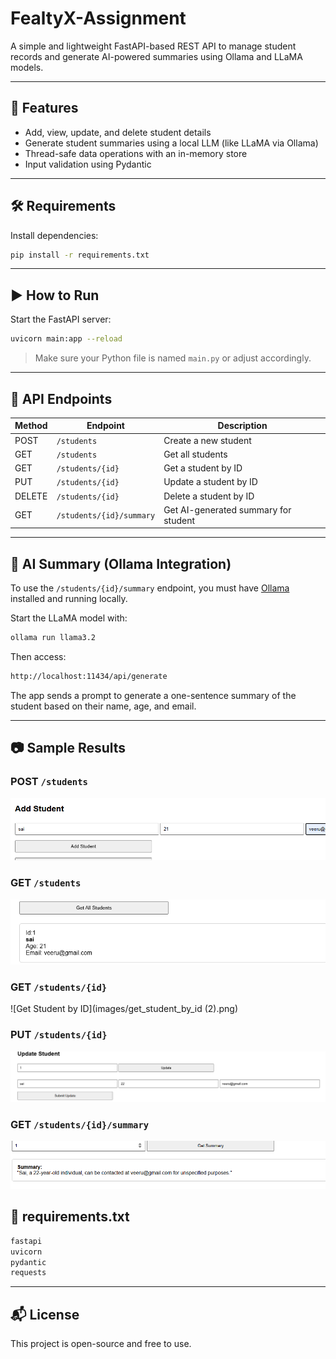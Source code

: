 # FealtyX-Assignment

A simple and lightweight FastAPI-based REST API to manage student records and generate AI-powered summaries using Ollama and LLaMA models.

---

## 🚀 Features

- Add, view, update, and delete student details
- Generate student summaries using a local LLM (like LLaMA via Ollama)
- Thread-safe data operations with an in-memory store
- Input validation using Pydantic

---

## 🛠️ Requirements

Install dependencies:

```bash
pip install -r requirements.txt
```

---

## ▶️ How to Run

Start the FastAPI server:

```bash
uvicorn main:app --reload
```

> Make sure your Python file is named `main.py` or adjust accordingly.

---

## 📡 API Endpoints

| Method | Endpoint                     | Description                        |
|--------|------------------------------|------------------------------------|
| POST   | `/students`                  | Create a new student               |
| GET    | `/students`                  | Get all students                   |
| GET    | `/students/{id}`             | Get a student by ID                |
| PUT    | `/students/{id}`             | Update a student by ID             |
| DELETE | `/students/{id}`             | Delete a student by ID             |
| GET    | `/students/{id}/summary`     | Get AI-generated summary for student |

---

## 🧠 AI Summary (Ollama Integration)

To use the `/students/{id}/summary` endpoint, you must have [Ollama](https://ollama.com/) installed and running locally.

Start the LLaMA model with:

```bash
ollama run llama3.2
```

Then access:

```bash
http://localhost:11434/api/generate
```

The app sends a prompt to generate a one-sentence summary of the student based on their name, age, and email.

---
## 📷 Sample Results

### POST `/students`
![Create Student Result](images/add_student.png)

### GET `/students`
![Get All Students](images/get_all_students.png)

### GET `/students/{id}`
![Get Student by ID](images/get_student_by_id (2).png)

### PUT `/students/{id}`
![Update Student](images/update_student.png)


### GET `/students/{id}/summary`
![AI Summary](images/student_summary.png)

## 📄 requirements.txt

```txt
fastapi
uvicorn
pydantic
requests
```

---

## 📬 License

This project is open-source and free to use.
